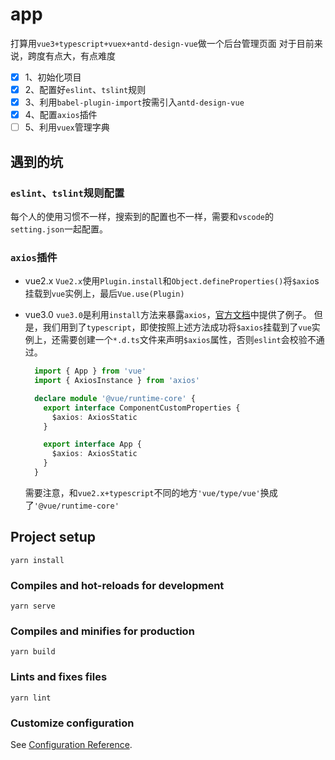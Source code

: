 # app

打算用`vue3+typescript+vuex+antd-design-vue`做一个后台管理页面
对于目前来说，跨度有点大，有点难度
- [x] 1、初始化项目
- [x] 2、配置好`eslint`、`tslint`规则
- [x] 3、利用`babel-plugin-import`按需引入`antd-design-vue`
- [x] 4、配置`axios`插件
- [ ] 5、利用`vuex`管理字典

## 遇到的坑
### `eslint`、`tslint`规则配置

  每个人的使用习惯不一样，搜索到的配置也不一样，需要和`vscode`的`setting.json`一起配置。

### `axios`插件
- vue2.x
  `Vue2.x`使用`Plugin.install`和`Object.defineProperties()`将`$axio`s挂载到`vue`实例上，最后`Vue.use(Plugin)`
- vue3.0
  `vue3.0`是利用`install`方法来暴露`axios`，[官方文档](https://www.vue3js.cn/docs/zh/guide/plugins.html#%E7%BC%96%E5%86%99%E6%8F%92%E4%BB%B6)中提供了例子。
  但是，我们用到了`typescript`，即使按照上述方法成功将`$axios`挂载到了`vue`实例上，还需要创建一个`*.d.ts`文件来声明`$axios`属性，否则`eslint`会校验不通过。
  ```typescript
    import { App } from 'vue'
    import { AxiosInstance } from 'axios'

    declare module '@vue/runtime-core' {
      export interface ComponentCustomProperties {
        $axios: AxiosStatic
      }

      export interface App {
        $axios: AxiosStatic
      }
    }
  ```

  需要注意，和`vue2.x+typescript`不同的地方`'vue/type/vue'`换成了`'@vue/runtime-core'`


## Project setup
```
yarn install
```

### Compiles and hot-reloads for development
```
yarn serve
```

### Compiles and minifies for production
```
yarn build
```

### Lints and fixes files
```
yarn lint
```

### Customize configuration
See [Configuration Reference](https://cli.vuejs.org/config/).
